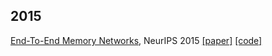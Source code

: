 ## 2015
[End-To-End Memory Networks](./MemN2N.txt), NeurIPS 2015 [[paper]](https://proceedings.neurips.cc/paper_files/paper/2015/file/8fb21ee7a2207526da55a679f0332de2-Paper.pdf) [[code]](https://github.com/facebookarchive/MemNN)

